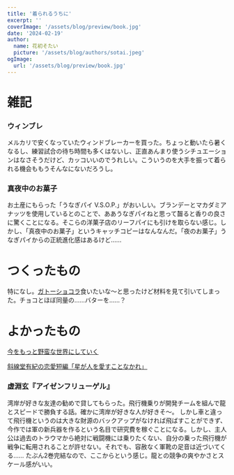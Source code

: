 ```yaml
---
title: '着られるうちに'
excerpt: ''
coverImage: '/assets/blog/preview/book.jpg'
date: '2024-02-19'
author:
  name: 花初そたい
  picture: '/assets/blog/authors/sotai.jpeg'
ogImage:
  url: '/assets/blog/preview/book.jpg'
---
```

# 雑記
### ウィンブレ
メルカリで安くなっていたウィンドブレーカーを買った。ちょっと動いたら暑くなるし、練習試合の待ち時間も多くはないし、正直あんまり使うシチュエーションはなさそうだけど、カッコいいのでうれしい。こういうのを大手を振って着られる機会ももうそんなにないだろうし。

### 真夜中のお菓子
お土産にもらった「うなぎパイ V.S.O.P.」がおいしい。ブランデーとマカダミアナッツを使用しているとのことで、ああうなぎパイねと思って齧ると香りの良さに驚くことになる。そこらの洋菓子店のリーフパイにも引けを取らない感じ。しかし、「真夜中のお菓子」というキャッチコピーはなんなんだ。「夜のお菓子」うなぎパイからの正統進化感はあるけど……

# つくったもの
特になし。[ガトーショコラ](https://chefgohan.gnavi.co.jp/detail/660/)食いたいな～と思ったけど材料を見て引いてしまった。チョコとほぼ同量の……バターを……？

# よかったもの
[今をもっと野蛮な世界にしていく](https://yashio.hatenablog.com/entry/20240218/1708254475)

[斜線堂有紀の恋愛短編「星が人を愛すことなかれ」](https://note.com/jump_j_books/n/n90f172c018f6)

### 虚淵玄『アイゼンフリューゲル』
湾岸が好きな友達の勧めで貸してもらった。飛行機乗りが開発チームを組んで龍とスピードで勝負する話。確かに湾岸が好きな人が好きそ～。
しかし車と違って飛行機というのは大きな財源のバックアップがなければ飛ばすことができず、今作では軍の新兵器を作るという名目で研究費を稼ぐことになる。しかし、主人公は過去のトラウマから絶対に戦闘機には乗りたくない、自分の乗った飛行機が戦争に転用されることが許せない。それでも、容赦なく軍靴の足音は近づいてくる……
たぶん2巻完結なので、ここからという感じ。龍との競争の爽やかさとスケール感がいい。